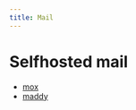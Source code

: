 ```yaml
---
title: Mail
---
```


# Selfhosted mail

- [mox](https://github.com/mjl-/mox)
- [maddy](https://github.com/foxcpp/maddy)

